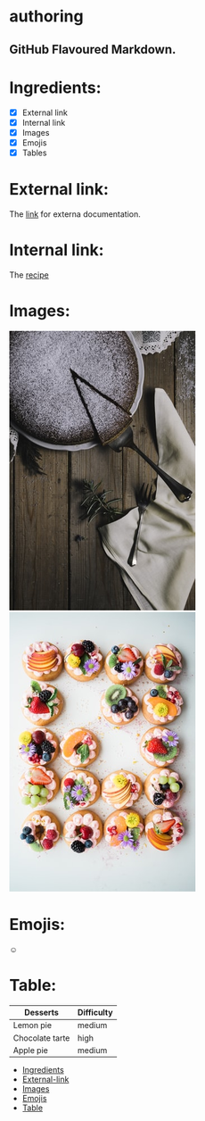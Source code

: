 # authoring
## GitHub Flavoured Markdown.
# Ingredients:

- [x] External link 
- [x] Internal link
- [x] Images
- [x] Emojis
- [x] Tables 

# External link:

The [link](https://help.github.com/en) for externa documentation.

# Internal link:

The [recipe](./12-Days-of-Christmas-Cookies-eCookbook.pdf)

# Images:

![image](./natalecake.jpeg)
![sweet](./pasteles.jpeg)

# Emojis:

:relaxed: 

# Table:

Desserts | Difficulty
----------|-----------
Lemon pie | medium
Chocolate tarte | high
Apple pie | medium


* [Ingredients](#ingredients)
* [External-link](#external-link)
* [Images](#images)
* [Emojis](#emojis)
* [Table](#table)

